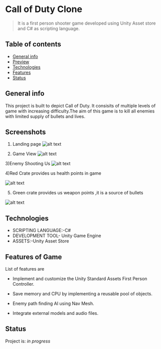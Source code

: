 # Call of Duty Clone
> It is a first person shooter game developed using Unity Asset store and C# as scripting language.


## Table of contents
* [General info](#general-info)
* [Preview](#screenshots)
* [Technologies](#technologies)
* [Features](#features)
* [Status](#status)


## General info

This project is built to depict Call of Duty. It consisits of multiple levels of game with increasing difficulty.The aim of this game is to kill all enemies with limited supply of bullets and lives.

## Screenshots
1) Landing page
![alt text](https://github.com/zhcet19/Call_of_Duty_Clone/blob/main/picture/picg1.jpeg)


2) Game View
 ![alt text](https://github.com/zhcet19/Call_of_Duty_Clone/blob/main/picture/picg2.jpeg)



3)Enemy Shooting Us
![alt text](https://github.com/zhcet19/Call_of_Duty_Clone/blob/main/picture/picg3.jpeg)


4)Red Crate provides us health points in game

![alt text](https://github.com/zhcet19/Call_of_Duty_Clone/blob/main/picture/picg4.jpeg)


5) Green crate provides us weapon points ,it is a source of bullets

![alt text](https://github.com/zhcet19/Call_of_Duty_Clone/blob/main/picture/picg5.jpeg)



## Technologies
* SCRIPTING LANGUAGE:-C#
* DEVELOPMENT TOOL- Unity Game Engine
* ASSETS:-Unity Asset Store

## Features of Game
List of features are
* Implement and customize the Unity Standard Assets First Person Controller.

* Save memory and CPU by implementing a reusable pool of objects.

* Enemy path finding AI using Nav Mesh.

* Integrate external models and audio files.

## Status
Project is: _in progress_

